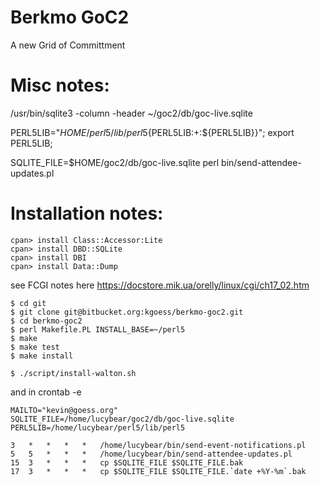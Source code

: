 # Berkmo GoC2

A new Grid of Committment


# Misc notes:

/usr/bin/sqlite3 -column -header ~/goc2/db/goc-live.sqlite

PERL5LIB="$HOME/perl5/lib/perl5${PERL5LIB:+:${PERL5LIB}}"; export PERL5LIB;

SQLITE_FILE=$HOME/goc2/db/goc-live.sqlite perl bin/send-attendee-updates.pl

# Installation notes:

    cpan> install Class::Accessor:Lite
    cpan> install DBD::SQLite
    cpan> install DBI
    cpan> install Data::Dump

see FCGI notes here https://docstore.mik.ua/orelly/linux/cgi/ch17_02.htm

    $ cd git
    $ git clone git@bitbucket.org:kgoess/berkmo-goc2.git
    $ cd berkmo-goc2
    $ perl Makefile.PL INSTALL_BASE=~/perl5
    $ make
    $ make test
    $ make install

    $ ./script/install-walton.sh

and in crontab -e

    MAILTO="kevin@goess.org"
    SQLITE_FILE=/home/lucybear/goc2/db/goc-live.sqlite
    PERL5LIB=/home/lucybear/perl5/lib/perl5

    3	*	*	*	*	/home/lucybear/bin/send-event-notifications.pl
    5   5   *   *   *   /home/lucybear/bin/send-attendee-updates.pl
    15  3   *   *   *   cp $SQLITE_FILE $SQLITE_FILE.bak
    17  3   *   *   *   cp $SQLITE_FILE $SQLITE_FILE.`date +%Y-%m`.bak
